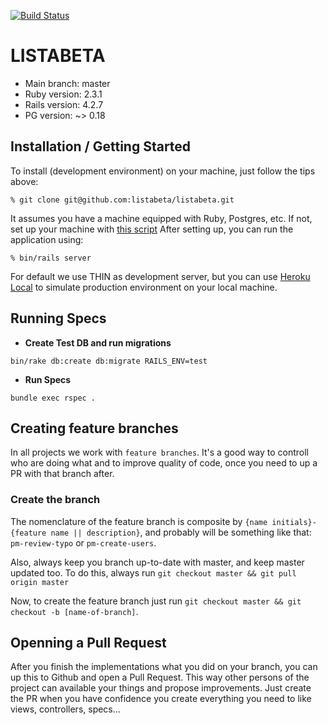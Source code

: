[![Build Status](https://travis-ci.org/LISTABETA/LISTABETA.svg?branch=master)](https://travis-ci.org/LISTABETA/LISTABETA)

# LISTABETA

* Main branch: master
* Ruby version: 2.3.1
* Rails version: 4.2.7
* PG version: ~> 0.18

## Installation / Getting Started

To install (development environment) on your machine, just follow the tips above:

    % git clone git@github.com:listabeta/listabeta.git

It assumes you have a machine equipped with Ruby, Postgres, etc. If not, set up
your machine with [this script](https://github.com/COSMITdev/env-setup)
After setting up, you can run the application using:

    % bin/rails server

For default we use THIN as development server, but you can use [Heroku Local](https://devcenter.heroku.com/articles/heroku-local) to simulate production
environment on your local machine.

## Running Specs

* **Create Test DB and run migrations**

```bin/rake db:create db:migrate RAILS_ENV=test```

* **Run Specs**

```bundle exec rspec .```

## Creating feature branches

In all projects we work with `feature branches`. It's a good way to controll who are doing what and to improve quality of code, once you need to up a PR with that branch after.

### Create the branch

The nomenclature of the feature branch is composite by `{name initials}-{feature name || description}`, and probably will be something like that: `pm-review-typo` or `pm-create-users`.

Also, always keep you branch up-to-date with master, and keep master updated too. To do this, always run `git checkout master && git pull origin master`

Now, to create the feature branch just run `git checkout master && git checkout -b
[name-of-branch]`.

## Openning a Pull Request

After you finish the implementations what you did on your branch, you can up this to Github and open a Pull Request. This way other persons of the project can available your things and propose improvements. Just create the PR when you have confidence you create everything you need to like views, controllers, specs...

